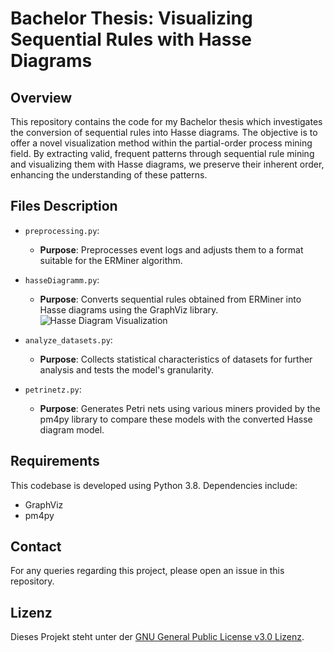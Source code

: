 # Bachelor Thesis: Visualizing Sequential Rules with Hasse Diagrams

## Overview
This repository contains the code for my Bachelor thesis which investigates the conversion of sequential rules into Hasse diagrams. The objective is to offer a novel visualization method within the partial-order process mining field. By extracting valid, frequent patterns through sequential rule mining and visualizing them with Hasse diagrams, we preserve their inherent order, enhancing the understanding of these patterns.

## Files Description

- `preprocessing.py`:
  - **Purpose**: Preprocesses event logs and adjusts them to a format suitable for the ERMiner algorithm.
  
- `hasseDiagramm.py`:
  - **Purpose**: Converts sequential rules obtained from ERMiner into Hasse diagrams using the GraphViz library.
  ![Hasse Diagram Visualization](https://github.com/LoliSySh/conversion-of-sequential-rules-to-HD/assets/156702881/7adc3093-ad24-4a3f-83ba-2af1385e58ff)

- `analyze_datasets.py`:
  - **Purpose**: Collects statistical characteristics of datasets for further analysis and tests the model's granularity.
- `petrinetz.py`:
  - **Purpose**: Generates Petri nets using various miners provided by the pm4py library to compare these models with the converted Hasse diagram model.


## Requirements
This codebase is developed using Python 3.8. Dependencies include:
- GraphViz
- pm4py

## Contact
For any queries regarding this project, please open an issue in this repository.

## Lizenz

Dieses Projekt steht unter der [GNU General Public License v3.0 Lizenz](LICENSE).
